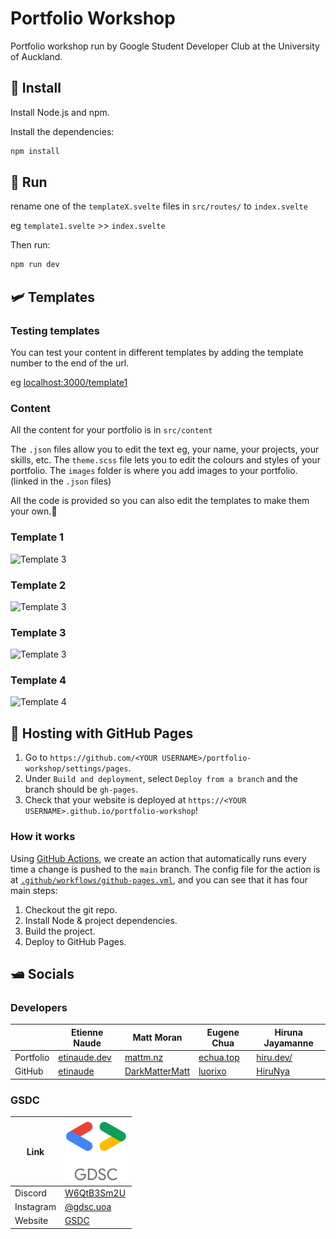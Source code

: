 # Portfolio Workshop

Portfolio workshop run by Google Student Developer Club at the University of Auckland.

## 🚗 Install

Install Node.js and npm.

Install the dependencies:

```bash
npm install
```

## 👟 Run

rename one of the `templateX.svelte` files in `src/routes/` to `index.svelte`

eg `template1.svelte` >> `index.svelte`

Then run:

```bash
npm run dev
```

## 🛩️ Templates

### Testing templates

You can test your content in different templates by adding the template number to the end of the url.

eg [localhost:3000/template1](localhost:3000/template1)

### Content

All the content for your portfolio is in `src/content`

The `.json` files allow you to edit the text eg, your name, your projects, your skills, etc.
The `theme.scss` file lets you to edit the colours and styles of your portfolio.
The `images` folder is where you add images to your portfolio. (linked in the `.json` files)

All the code is provided so you can also edit the templates to make them your own.🙂

### Template 1

![Template 3](./resources/template1.gif)

### Template 2

![Template 3](./resources/template2.gif)

### Template 3

![Template 3](./resources/template3.gif)

### Template 4

![Template 4](./resources/template4.gif)

## 🚀 Hosting with GitHub Pages

1. Go to `https://github.com/<YOUR USERNAME>/portfolio-workshop/settings/pages`.
1. Under `Build and deployment`, select `Deploy from a branch` and the branch should be `gh-pages`.
1. Check that your website is deployed at `https://<YOUR USERNAME>.github.io/portfolio-workshop`!

### How it works

Using [GitHub Actions](https://github.com/features/actions), we create an action that automatically runs every time a change is pushed to the `main` branch. The config file for the action is at [`.github/workflows/github-pages.yml`](.github/workflows/github-pages.yml), and you can see that it has four main steps:

1. Checkout the git repo.
1. Install Node & project dependencies.
1. Build the project.
1. Deploy to GitHub Pages.

## 🛥️ Socials

### Developers

|           | Etienne Naude                           | Matt Moran                                          | Eugene Chua                           | Hiruna Jayamanne                      |
| --------- | --------------------------------------- | --------------------------------------------------- | ------------------------------------- | ------------------------------------- |
| Portfolio | [etinaude.dev](https://etinaude.dev)    | [mattm.nz](https://mattm.nz/)                       | [echua.top](https://echua.top)        | [hiru.dev/](https://hiru.dev/)        |
| GitHub    | [etinaude](https://github.com/etinaude) | [DarkMatterMatt](https://github.com/DarkMatterMatt) | [luorixo](https://github.com/luorixo) | [HiruNya](https://github.com/HiruNya) |

### GSDC

| Link      | <img width="100px" src="./resources/gdsc%20logo.webp">         |
| --------- | -------------------------------------------------------------- |
| Discord   | [W6QtB3Sm2U](https://discord.gg/W6QtB3Sm2U)                    |
| Instagram | [@gdsc.uoa](https://www.instagram.com/gdsc.uoa/)               |
| Website   | [GSDC](https://gdsc.community.dev/the-university-of-auckland/) |
